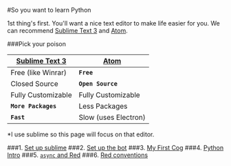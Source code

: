 #So you want to learn Python

<!-- MarkdownTOC -->

<!-- /MarkdownTOC -->

1st thing's first. You'll want a nice text editor to make life easier for you.
We can recommend [Sublime Text 3](https://www.sublimetext.com/) and [Atom](https://atom.io/).

###Pick your poison

| [Sublime Text 3](https://www.sublimetext.com/) | [Atom](https://atom.io/) |
| --- | --- |
| Free (like Winrar) | **`Free`** |
| Closed Source | **`Open Source`** |
| Fully Customizable | Fully Customizable |
| **`More Packages`** | Less Packages |
| **`Fast`** | Slow (uses Electron) |

*I use sublime so this page will focus on that editor.

###1. [Set up sublime](sublime.md)
###2. [Set up the bot](Red-DiscordBot.md)
###3. [My First Cog](FirstCog.md)
###4. [Python Intro](PythonIntro.md)
###5. [`async` and Red](ascynRed.md)
###6. [Red conventions](redConventions.md)
